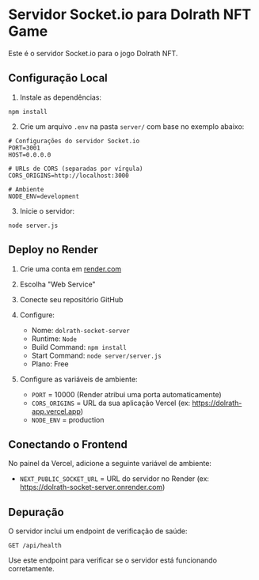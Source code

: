 # Servidor Socket.io para Dolrath NFT Game

Este é o servidor Socket.io para o jogo Dolrath NFT.

## Configuração Local

1. Instale as dependências:
```
npm install
```

2. Crie um arquivo `.env` na pasta `server/` com base no exemplo abaixo:
```
# Configurações do servidor Socket.io
PORT=3001
HOST=0.0.0.0

# URLs de CORS (separadas por vírgula)
CORS_ORIGINS=http://localhost:3000

# Ambiente
NODE_ENV=development
```

3. Inicie o servidor:
```
node server.js
```

## Deploy no Render

1. Crie uma conta em [render.com](https://render.com/)
2. Escolha "Web Service"
3. Conecte seu repositório GitHub 
4. Configure:
   - Nome: `dolrath-socket-server`
   - Runtime: `Node`
   - Build Command: `npm install`
   - Start Command: `node server/server.js`
   - Plano: Free

5. Configure as variáveis de ambiente:
   - `PORT` = 10000 (Render atribui uma porta automaticamente)
   - `CORS_ORIGINS` = URL da sua aplicação Vercel (ex: https://dolrath-app.vercel.app)
   - `NODE_ENV` = production

## Conectando o Frontend

No painel da Vercel, adicione a seguinte variável de ambiente:

- `NEXT_PUBLIC_SOCKET_URL` = URL do servidor no Render (ex: https://dolrath-socket-server.onrender.com)

## Depuração

O servidor inclui um endpoint de verificação de saúde:

```
GET /api/health
```

Use este endpoint para verificar se o servidor está funcionando corretamente. 